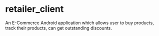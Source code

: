 # retailer_client
An E-Commerce Android application which allows user to buy products, track their products, can get outstanding discounts.
